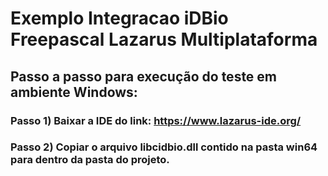 # Exemplo Integracao iDBio Freepascal Lazarus Multiplataforma

## Passo a passo para execução do teste em ambiente Windows:

### Passo 1) Baixar a IDE do link: https://www.lazarus-ide.org/
### Passo 2) Copiar o arquivo libcidbio.dll contido na pasta win64 para dentro da pasta do projeto.


